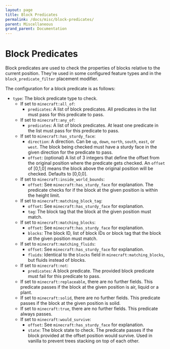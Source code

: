 ```yaml
---
layout: page
title: Block Predicates
permalink: /docs/misc/block-predicates/
parent: Miscellaneous
grand_parent: Documentation
---
```


# Block Predicates
Block predicates are used to check the properties of blocks relative to the current position. They're used in some configured feature types and in the `block_predicate_filter` placement modifier.

The configuration for a block predicate is as follows:

* `type`: The block predicate type to check.
    * If set to `minecraft:all_of`:
        * `predicates`: A list of block predicates. All predicates in the list must pass for this predicate to pass.
    * If set to `minecraft:any_of`:
        * `predicates`: A list of block predicates. At least one predicate in the list must pass for this predicate to pass.
    * If set to `minecraft:has_sturdy_face`:
        * `direction`: A direction. Can be `up`, `down`, `north`, `south`, `east`, or `west`. The block being checked must have a sturdy face in the given direction for the predicate to pass.
        * `offset`: (optional) A list of 3 integers that define the offset from the original position where the predicate gets checked. An `offset` of [0,1,0] means the block above the original position will be checked. Defaults to \[0,0,0\].
    * If set to `minecraft:inside_world_bounds`:
        * `offset`: See `minecraft:has_sturdy_face` for explanation.
        The predicate checks for if the block at the given position is within the height limit.
    * If set to `minecraft:matching_block_tag`:
        * `offset`: See `minecraft:has_sturdy_face` for explanation.
        * `tag`: The block tag that the block at the given position must match. 
    * If set to `minecraft:matching_blocks`:
        * `offset`: See `minecraft:has_sturdy_face` for explanation.
        * `blocks`: The block ID, list of block IDs or block tag that the block at the given position must match. 
    * If set to `minecraft:matching_fluids`:
        * `offset`: See `minecraft:has_sturdy_face` for explanation.
        * `fluids`: Identical to the `blocks` field in `minecraft:matching_blocks`, but fluids instead of blocks.
    * If set to `minecraft:not`:
        * `predicates`: A block predicate. The provided block predicate must fail for this predicate to pass.
    * If set to `minecraft:replaceable`, there are no further fields. This predicate passes if the block at the given position is air, liquid or a plant. 
    * If set to `minecraft:solid`, there are no further fields. This predicate passes if the block at the given position is solid. 
    * If set to `minecraft:true`, there are no further fields. This predicate always passes.
    * If set to `minecraft:would_survive`:
        * `offset`: See `minecraft:has_sturdy_face` for explanation.
        * `state`: The block state to check. The predicate passes if the block provided at the offset position would survive. Used in vanilla to prevent trees stacking on top of each other.
